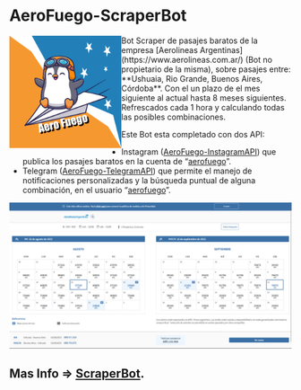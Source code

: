 # AeroFuego-ScraperBot

<p>
  <img width="200" height="200"
    src="/assets/images/logo.png" style="float:left">
    Bot Scraper de pasajes baratos de la empresa [Aerolineas Argentinas](https://www.aerolineas.com.ar/) (Bot no propietario de la misma), sobre pasajes entre: **Ushuaia, Rio Grande, Buenos Aires, Córdoba**. Con el un plazo de el mes siguiente al actual hasta 8 meses siguientes. Refrescados cada 1 hora y calculando todas las posibles combinaciones.
</p>

Este Bot esta completado con dos API: 
+ Instagram ([AeroFuego-InstagramAPI](https://github.com/gamboavalentin/AeroFuego-InstagramAPI)) que publica los pasajes baratos en la cuenta de “[aerofuego](https://www.instagram.com/aerofuego/)”.
+ Telegram ([AeroFuego-TelegramAPI](https://github.com/gamboavalentin/AeroFuego-TelegramAPI)) que permite el manejo de notificaciones personalizadas y la búsqueda puntual de alguna combinación, en el usuario “[aerofuego](https://t.me/AeroFuego_bot)”.

![Screenshot de la Pagina de Aerolineas](/assets/images/img1.png)

## Mas Info => [ScraperBot](https://fuchsia-gooseberry-d65.notion.site/ScraperBOT-93b2587375534e71b46f718dbe713514?pvs=4).